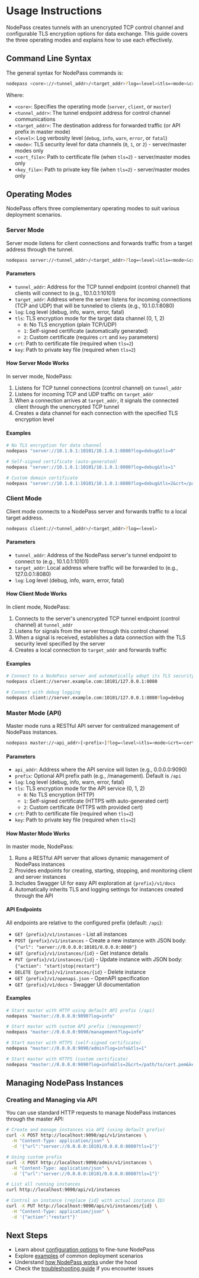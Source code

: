 # Usage Instructions

NodePass creates tunnels with an unencrypted TCP control channel and configurable TLS encryption options for data exchange. This guide covers the three operating modes and explains how to use each effectively.

## Command Line Syntax

The general syntax for NodePass commands is:

```bash
nodepass <core>://<tunnel_addr>/<target_addr>?log=<level>&tls=<mode>&crt=<cert_file>&key=<key_file>
```

Where:
- `<core>`: Specifies the operating mode (`server`, `client`, or `master`)
- `<tunnel_addr>`: The tunnel endpoint address for control channel communications 
- `<target_addr>`: The destination address for forwarded traffic (or API prefix in master mode)
- `<level>`: Log verbosity level (`debug`, `info`, `warn`, `error`, or `fatal`)
- `<mode>`: TLS security level for data channels (`0`, `1`, or `2`) - server/master modes only
- `<cert_file>`: Path to certificate file (when `tls=2`) - server/master modes only
- `<key_file>`: Path to private key file (when `tls=2`) - server/master modes only

## Operating Modes

NodePass offers three complementary operating modes to suit various deployment scenarios.

### Server Mode

Server mode listens for client connections and forwards traffic from a target address through the tunnel.

```bash
nodepass server://<tunnel_addr>/<target_addr>?log=<level>&tls=<mode>&crt=<cert_file>&key=<key_file>
```

#### Parameters

- `tunnel_addr`: Address for the TCP tunnel endpoint (control channel) that clients will connect to (e.g., 10.1.0.1:10101)
- `target_addr`: Address where the server listens for incoming connections (TCP and UDP) that will be tunneled to clients (e.g., 10.1.0.1:8080)
- `log`: Log level (debug, info, warn, error, fatal)
- `tls`: TLS encryption mode for the target data channel (0, 1, 2)
  - `0`: No TLS encryption (plain TCP/UDP)
  - `1`: Self-signed certificate (automatically generated)
  - `2`: Custom certificate (requires `crt` and `key` parameters)
- `crt`: Path to certificate file (required when `tls=2`)
- `key`: Path to private key file (required when `tls=2`)

#### How Server Mode Works

In server mode, NodePass:
1. Listens for TCP tunnel connections (control channel) on `tunnel_addr`
2. Listens for incoming TCP and UDP traffic on `target_addr` 
3. When a connection arrives at `target_addr`, it signals the connected client through the unencrypted TCP tunnel
4. Creates a data channel for each connection with the specified TLS encryption level

#### Examples

```bash
# No TLS encryption for data channel
nodepass "server://10.1.0.1:10101/10.1.0.1:8080?log=debug&tls=0"

# Self-signed certificate (auto-generated)
nodepass "server://10.1.0.1:10101/10.1.0.1:8080?log=debug&tls=1"

# Custom domain certificate
nodepass "server://10.1.0.1:10101/10.1.0.1:8080?log=debug&tls=2&crt=/path/to/cert.pem&key=/path/to/key.pem"
```

### Client Mode

Client mode connects to a NodePass server and forwards traffic to a local target address.

```bash
nodepass client://<tunnel_addr>/<target_addr>?log=<level>
```

#### Parameters

- `tunnel_addr`: Address of the NodePass server's tunnel endpoint to connect to (e.g., 10.1.0.1:10101)
- `target_addr`: Local address where traffic will be forwarded to (e.g., 127.0.0.1:8080)
- `log`: Log level (debug, info, warn, error, fatal)

#### How Client Mode Works

In client mode, NodePass:
1. Connects to the server's unencrypted TCP tunnel endpoint (control channel) at `tunnel_addr`
2. Listens for signals from the server through this control channel
3. When a signal is received, establishes a data connection with the TLS security level specified by the server
4. Creates a local connection to `target_addr` and forwards traffic

#### Examples

```bash
# Connect to a NodePass server and automatically adopt its TLS security policy
nodepass client://server.example.com:10101/127.0.0.1:8080

# Connect with debug logging
nodepass client://server.example.com:10101/127.0.0.1:8080?log=debug
```

### Master Mode (API)

Master mode runs a RESTful API server for centralized management of NodePass instances.

```bash
nodepass master://<api_addr>[<prefix>]?log=<level>&tls=<mode>&crt=<cert_file>&key=<key_file>
```

#### Parameters

- `api_addr`: Address where the API service will listen (e.g., 0.0.0.0:9090)
- `prefix`: Optional API prefix path (e.g., /management). Default is `/api`
- `log`: Log level (debug, info, warn, error, fatal)
- `tls`: TLS encryption mode for the API service (0, 1, 2)
  - `0`: No TLS encryption (HTTP)
  - `1`: Self-signed certificate (HTTPS with auto-generated cert)
  - `2`: Custom certificate (HTTPS with provided cert)
- `crt`: Path to certificate file (required when `tls=2`)
- `key`: Path to private key file (required when `tls=2`)

#### How Master Mode Works

In master mode, NodePass:
1. Runs a RESTful API server that allows dynamic management of NodePass instances
2. Provides endpoints for creating, starting, stopping, and monitoring client and server instances
3. Includes Swagger UI for easy API exploration at `{prefix}/v1/docs`
4. Automatically inherits TLS and logging settings for instances created through the API

#### API Endpoints

All endpoints are relative to the configured prefix (default: `/api`):

- `GET {prefix}/v1/instances` - List all instances
- `POST {prefix}/v1/instances` - Create a new instance with JSON body: `{"url": "server://0.0.0.0:10101/0.0.0.0:8080"}`
- `GET {prefix}/v1/instances/{id}` - Get instance details
- `PUT {prefix}/v1/instances/{id}` - Update instance with JSON body: `{"action": "start|stop|restart"}`
- `DELETE {prefix}/v1/instances/{id}` - Delete instance
- `GET {prefix}/v1/openapi.json` - OpenAPI specification
- `GET {prefix}/v1/docs` - Swagger UI documentation

#### Examples

```bash
# Start master with HTTP using default API prefix (/api)
nodepass "master://0.0.0.0:9090?log=info"

# Start master with custom API prefix (/management)
nodepass "master://0.0.0.0:9090/management?log=info"

# Start master with HTTPS (self-signed certificate)
nodepass "master://0.0.0.0:9090/admin?log=info&tls=1"

# Start master with HTTPS (custom certificate)
nodepass "master://0.0.0.0:9090?log=info&tls=2&crt=/path/to/cert.pem&key=/path/to/key.pem"
```

## Managing NodePass Instances

### Creating and Managing via API

You can use standard HTTP requests to manage NodePass instances through the master API:

```bash
# Create and manage instances via API (using default prefix)
curl -X POST http://localhost:9090/api/v1/instances \
  -H "Content-Type: application/json" \
  -d '{"url":"server://0.0.0.0:10101/0.0.0.0:8080?tls=1"}'

# Using custom prefix
curl -X POST http://localhost:9090/admin/v1/instances \
  -H "Content-Type: application/json" \
  -d '{"url":"server://0.0.0.0:10101/0.0.0.0:8080?tls=1"}'

# List all running instances
curl http://localhost:9090/api/v1/instances

# Control an instance (replace {id} with actual instance ID)
curl -X PUT http://localhost:9090/api/v1/instances/{id} \
  -H "Content-Type: application/json" \
  -d '{"action":"restart"}'
```

## Next Steps

- Learn about [configuration options](/docs/en/configuration.md) to fine-tune NodePass
- Explore [examples](/docs/en/examples.md) of common deployment scenarios
- Understand [how NodePass works](/docs/en/how-it-works.md) under the hood
- Check the [troubleshooting guide](/docs/en/troubleshooting.md) if you encounter issues